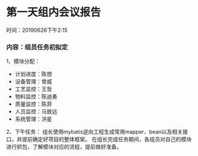 # 第一天组内会议报告
时间：20190626下午2:15

### 内容：组员任务初拟定

1、模块分配：
* 计划进度：陈想
* 设备管理：曾威
* 工艺监控：王哲
* 物料监控：陈迪勇
* 质量监控：陈菲
* 人员监控：马致远
* 系统管理：洪星

2、下午任务：
组长使用mybatis逆向工程生成常用mapper、bean以及相关接口，并提前确定好项目的整体框架。
在组长完成任务期间，各组员对自己的模块进行抓包，了解模块对应的流程，提前做好准备。
